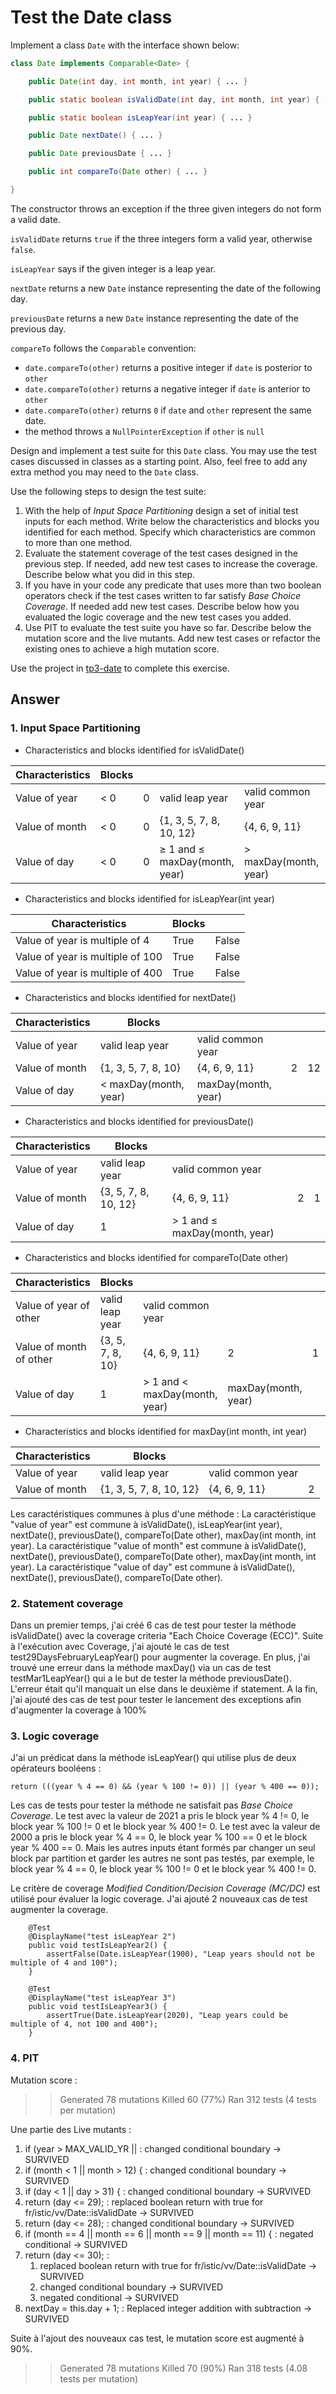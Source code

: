 # Test the Date class

Implement a class `Date` with the interface shown below:

```java
class Date implements Comparable<Date> {

    public Date(int day, int month, int year) { ... }

    public static boolean isValidDate(int day, int month, int year) { ... }

    public static boolean isLeapYear(int year) { ... }

    public Date nextDate() { ... }

    public Date previousDate { ... }

    public int compareTo(Date other) { ... }

}
```

The constructor throws an exception if the three given integers do not form a valid date.

`isValidDate` returns `true` if the three integers form a valid year, otherwise `false`.

`isLeapYear` says if the given integer is a leap year.

`nextDate` returns a new `Date` instance representing the date of the following day.

`previousDate` returns a new `Date` instance representing the date of the previous day.

`compareTo` follows the `Comparable` convention:

* `date.compareTo(other)` returns a positive integer if `date` is posterior to `other`
* `date.compareTo(other)` returns a negative integer if `date` is anterior to `other`
* `date.compareTo(other)` returns `0` if `date` and `other` represent the same date.
* the method throws a `NullPointerException` if `other` is `null` 

Design and implement a test suite for this `Date` class.
You may use the test cases discussed in classes as a starting point. 
Also, feel free to add any extra method you may need to the `Date` class.


Use the following steps to design the test suite:

1. With the help of *Input Space Partitioning* design a set of initial test inputs for each method. Write below the characteristics and blocks you identified for each method. Specify which characteristics are common to more than one method.
2. Evaluate the statement coverage of the test cases designed in the previous step. If needed, add new test cases to increase the coverage. Describe below what you did in this step.
3. If you have in your code any predicate that uses more than two boolean operators check if the test cases written to far satisfy *Base Choice Coverage*. If needed add new test cases. Describe below how you evaluated the logic coverage and the new test cases you added.
4. Use PIT to evaluate the test suite you have so far. Describe below the mutation score and the live mutants. Add new test cases or refactor the existing ones to achieve a high mutation score.

Use the project in [tp3-date](../code/tp3-date) to complete this exercise.

## Answer

### 1. Input Space Partitioning
- Characteristics and blocks identified for isValidDate() 

|Characteristics  |  Blocks  |   | | | | |  
|---|---|---|---|---|---|---|
| Value of year  | &lt; 0 |  0 | valid leap year | valid common year | | | 
| Value of month | &lt; 0 |  0 | {1, 3, 5, 7, 8, 10, 12} | {4, 6, 9, 11} | 2 | &gt; 12 | 
| Value of day   | &lt; 0 |  0 | &ge; 1 and &le; maxDay(month, year)| &gt; maxDay(month, year) | | | 

- Characteristics and blocks identified for isLeapYear(int year)

|Characteristics  |  Blocks  |   | 
|---|---|---|
| Value of year is multiple of 4    | True | False |  
| Value of year is multiple of 100  | True | False |  
| Value of year is multiple of 400  | True | False |  


- Characteristics and blocks identified for nextDate()

|Characteristics  |  Blocks  |   | | |
|---|---|---|---|---|
| Value of year  | valid leap year | valid common year | | |
| Value of month | {1, 3, 5, 7, 8, 10} | {4, 6, 9, 11}|2|12|
| Value of day | &lt; maxDay(month, year) |maxDay(month, year)| ||

- Characteristics and blocks identified for previousDate()

|Characteristics  |  Blocks  |   | | |
|---|---|---|---|---|
| Value of year  | valid leap year | valid common year | | |
| Value of month | {3, 5, 7, 8, 10, 12} | {4, 6, 9, 11}|2|1|
| Value of day | 1|&gt; 1 and &le; maxDay(month, year) || |

- Characteristics and blocks identified for compareTo(Date other)

|Characteristics  |  Blocks  |   | | ||
|---|---|---|---|---|---|
| Value of year of other  | valid leap year | valid common year | | |
| Value of month of other | {3, 5, 7, 8, 10} | {4, 6, 9, 11}|2|1|12|
| Value of day | 1|&gt; 1 and &lt; maxDay(month, year) |maxDay(month, year)| |

- Characteristics and blocks identified for maxDay(int month, int year)

|Characteristics  |  Blocks  |   | | 
|---|---|---|---|
| Value of year | valid leap year | valid common year | |
| Value of month | {1, 3, 5, 7, 8, 10, 12} | {4, 6, 9, 11}|2|

Les caractéristiques communes à plus d'une méthode :
La caractéristique "value of year" est commune à isValidDate(), isLeapYear(int year), nextDate(), previousDate(), compareTo(Date other), maxDay(int month, int year).
La caractéristique "value of month" est commune à isValidDate(), nextDate(), previousDate(), compareTo(Date other), maxDay(int month, int year).
La caractéristique "value of day" est commune à isValidDate(), nextDate(), previousDate(), compareTo(Date other).

### 2. Statement coverage
Dans un premier temps, j'ai créé 6 cas de test pour tester la méthode isValidDate() avec la coverage criteria "Each Choice Coverage (ECC)". 
Suite à l'exécution avec Coverage, j'ai ajouté le cas de test test29DaysFebruaryLeapYear() pour augmenter la coverage.
En plus, j'ai trouvé une erreur dans la méthode maxDay() via un cas de test testMar1LeapYear() qui a le but de tester la méthode previousDate(). 
L'erreur était qu'il manquait un else dans le deuxième if statement. 
A la fin, j'ai ajouté des cas de test pour tester le lancement des exceptions afin d'augmenter la coverage à 100%

### 3. Logic coverage
J'ai un prédicat dans la méthode isLeapYear() qui utilise plus de deux opérateurs booléens : 
```
return (((year % 4 == 0) && (year % 100 != 0)) || (year % 400 == 0));
```
Les cas de tests pour tester la méthode ne satisfait pas *Base Choice Coverage*.
Le test avec la valeur de 2021 a pris le block year % 4 != 0, le block year % 100 != 0 et le block year % 400 != 0.
Le test avec la valeur de 2000 a pris le block year % 4 == 0, le block year % 100 == 0 et le block year % 400 == 0.
Mais les autres inputs étant formés par changer un seul block par partition et garder les autres ne sont pas testés, 
par exemple, le block year % 4 == 0, le block year % 100 != 0 et le block year % 400 != 0.

Le critère de coverage *Modified Condition/Decision Coverage (MC/DC)* est utilisé pour évaluer la logic coverage. 
J'ai ajouté 2 nouveaux cas de test augmenter la coverage.
```
    @Test
    @DisplayName("test isLeapYear 2")
    public void testIsLeapYear2() {
        assertFalse(Date.isLeapYear(1900), "Leap years should not be multiple of 4 and 100");
    }

    @Test
    @DisplayName("test isLeapYear 3")
    public void testIsLeapYear3() {
        assertTrue(Date.isLeapYear(2020), "Leap years could be multiple of 4, not 100 and 400");
    }

```


### 4. PIT
Mutation score :
>> Generated 78 mutations Killed 60 (77%)
>> Ran 312 tests (4 tests per mutation)

Une partie des Live mutants :
1. if (year > MAX_VALID_YR || : changed conditional boundary → SURVIVED
2. if (month < 1 || month > 12) { : changed conditional boundary → SURVIVED
3. if (day < 1 || day > 31) { : changed conditional boundary → SURVIVED
4. return (day <= 29); : replaced boolean return with true for fr/istic/vv/Date::isValidDate → SURVIVED
5. return (day <= 28); : changed conditional boundary → SURVIVED
6. if (month == 4 || month == 6 || month == 9 || month == 11) { : negated conditional → SURVIVED
7. return (day <= 30); : 
   1. replaced boolean return with true for fr/istic/vv/Date::isValidDate → SURVIVED 
   2. changed conditional boundary → SURVIVED 
   3. negated conditional → SURVIVED
8. nextDay = this.day + 1; :  Replaced integer addition with subtraction → SURVIVED

Suite à l'ajout des nouveaux cas test, le mutation score est augmenté à 90%.
>> Generated 78 mutations Killed 70 (90%)
>> Ran 318 tests (4.08 tests per mutation)
